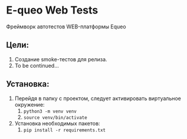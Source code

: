 # E-queo Web Tests
Фреймворк автотестов WEB-платформы Equeo
## Цели:
1. Создание smoke-тестов для релиза.
2. To be continued...

## Установка:
1. Перейдя в папку с проектом, следует активировать виртуальное окружение:
   1. `python3 -m venv venv`
   2. `source venv/bin/activate`
2. Установка необходимых пакетов:
   1. `pip install -r requirements.txt`
